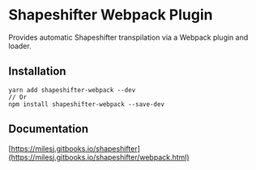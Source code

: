 # Shapeshifter Webpack Plugin

Provides automatic Shapeshifter transpilation via a Webpack plugin and loader.

## Installation

```
yarn add shapeshifter-webpack --dev
// Or
npm install shapeshifter-webpack --save-dev
```

## Documentation

[https://milesj.gitbooks.io/shapeshifter](https://milesj.gitbooks.io/shapeshifter/webpack.html)
